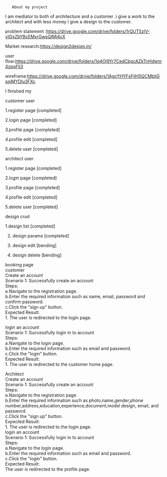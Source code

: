        About my project

I am mediator to both of architecture and a customer .i give a work to the architect and with less money i give a design to the customer.

problem statement :https://drive.google.com/drive/folders/1rQUT5zlV-ytDxZbYBcEMxrGwsQIMj4cX

Market research:https://design2design.in/

user flow:https://drive.google.com/drive/folders/1q4Oj9Yr7CedCbgcAZkTnHdwm4zpqFll3

wireframe:https://drive.google.com/drive/folders/1AgcYHYFxFjlH5QCMbliGspjMYDlu3FXc


I finished my

 customer user

1.register page [completed]  

2.login page [completed]  

3.profile page [completed]  

4.profile edit [completed]  

5.delete user [completed]  


architect user

1.register page [completed]  

2.login page [completed]  

3.profile page [completed]  

4.profile edit [completed]  

5.delete user [completed]  


design crud

1.design list [completed]  

2. design params [completed]  
 
3. design edit [bending]  

4. design delete [bending]  
 

booking page    
customer       
Create an account     
Scenario 1: Successfully create an account     
         Steps:     
              a.Navigate to the registration page.    
              b.Enter the required information such as name, email, password and confirm password.   
              c.Click the "sign up" button.      
           Expected Result:   
               1. The user is redirected to the login page.   
                
login an account    
Scenario 1: Successfully login in to account    
          Steps:                     
             a.Navigate to the login page.           
             b.Enter the required information such as email and password.                       
             c.Click the "login" button.           
          Expected Result:                 
             1. The user is redirected to the customer home page.    
             
Architect   
Create an account   
Scenario 1: Successfully create an account     
            Steps:      
                a.Navigate to the registration page.      
                b.Enter the required information such as photo,name,gender,phone number,address,education,experience,document,model design, email, and password.      
                c.Click the "sign up" button.      
            Expected Result:     
                1. The user is redirected to the login page.             
login an account    
Scenario 1: Successfully login in to account        
              Steps:     
                  a.Navigate to the login page.    
                  b.Enter the required information such as email and password.    
                  c.Click the "login" button.     
               Expected Result:    
                  The user is redirected to the profile page.    

